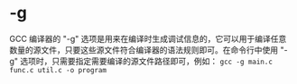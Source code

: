 # -g

GCC 编译器的 "-g" 选项是用来在编译时生成调试信息的，它可以用于编译任意数量的源文件，只要这些源文件符合编译器的语法规则即可。在命令行中使用 "-g" 选项时，只需要指定需要编译的源文件路径即可，例如：
`gcc -g main.c func.c util.c -o program`